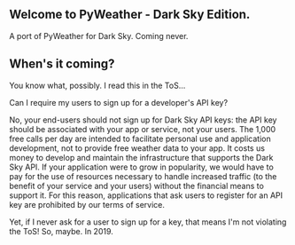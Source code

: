 ## Welcome to PyWeather - Dark Sky Edition.
A port of PyWeather for Dark Sky. Coming never.

## When's it coming?
You know what, possibly. I read this in the ToS...

Can I require my users to sign up for a developer's API key?

No, your end-users should not sign up for Dark Sky API keys: the API key should be associated with your app or service, not your users.
The 1,000 free calls per day are intended to facilitate personal use and application development, not to provide free weather data to your app. It costs us money to develop and maintain the infrastructure that supports the Dark Sky API. If your application were to grow in popularity, we would have to pay for the use of resources necessary to handle increased traffic (to the benefit of your service and your users) without the financial means to support it. For this reason, applications that ask users to register for an API key are prohibited by our terms of service.

Yet, if I never ask for a user to sign up for a key, that means I'm not violating the ToS! So, maybe. In 2019.
